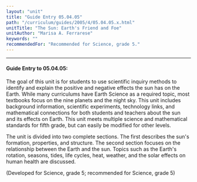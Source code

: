 ```yaml
---
layout: "unit"
title: "Guide Entry 05.04.05"
path: "/curriculum/guides/2005/4/05.04.05.x.html"
unitTitle: "The Sun: Earth's Friend and Foe"
unitAuthor: "Marisa A. Ferrarese"
keywords: ""
recommendedFor: "Recommended for Science, grade 5."
---
```

<body>
<hr/>
<h4>
Guide Entry to 05.04.05:
</h4>
<p>
The goal of this unit is for students to use scientific inquiry methods to identify and explain the positive and negative effects the sun has on the Earth. While many curriculums have Earth Science as a required topic, most textbooks focus on the nine planets and the night sky. This unit includes background information, scientific experiments, technology links, and mathematical connections for both students and teachers about the sun and its effects on Earth. This unit meets multiple science and mathematical standards for fifth grade, but can easily be modified for other levels.
</p>
<p>
The unit is divided into two complete sections. The first describes the sun's formation, properties, and structure. The second section focuses on the relationship between the Earth and the sun. Topics such as the Earth's rotation, seasons, tides, life cycles, heat, weather, and the solar effects on human health are discussed.
</p>
<p>
(Developed for Science, grade 5; recommended for Science, grade 5)
</p>
</body>
